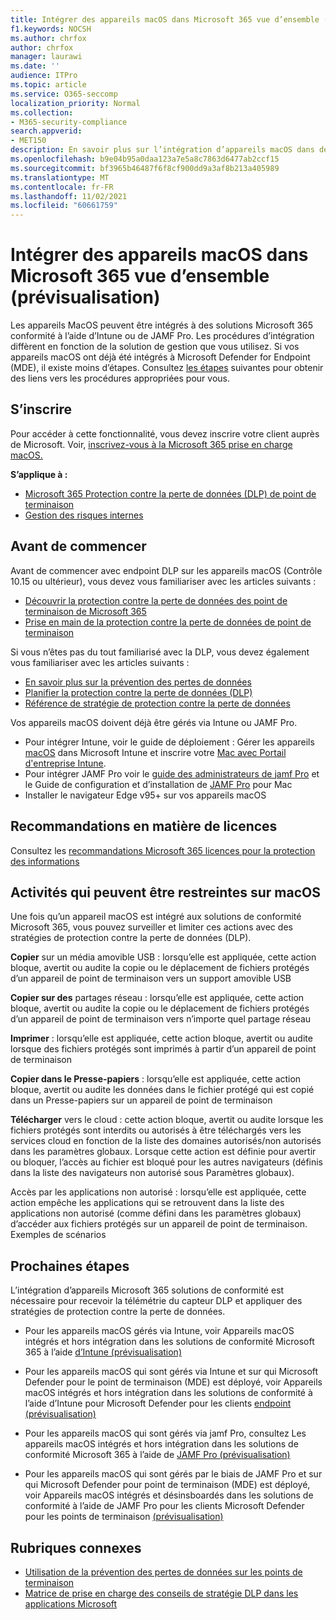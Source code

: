 ```yaml
---
title: Intégrer des appareils macOS dans Microsoft 365 vue d’ensemble (prévisualisation)
f1.keywords: NOCSH
ms.author: chrfox
author: chrfox
manager: laurawi
ms.date: ''
audience: ITPro
ms.topic: article
ms.service: O365-seccomp
localization_priority: Normal
ms.collection:
- M365-security-compliance
search.appverid:
- MET150
description: En savoir plus sur l’intégration d’appareils macOS dans des solutions de conformité
ms.openlocfilehash: b9e04b95a0daa123a7e5a8c7863d6477ab2ccf15
ms.sourcegitcommit: bf3965b46487f6f8cf900dd9a3af8b213a405989
ms.translationtype: MT
ms.contentlocale: fr-FR
ms.lasthandoff: 11/02/2021
ms.locfileid: "60661759"
---
```

# <a name="onboard-macos-devices-into-microsoft-365-overview-preview"></a>Intégrer des appareils macOS dans Microsoft 365 vue d’ensemble (prévisualisation)

Les appareils MacOS peuvent être intégrés à des solutions Microsoft 365 conformité à l’aide d’Intune ou de JAMF Pro. Les procédures d’intégration diffèrent en fonction de la solution de gestion que vous utilisez. Si vos appareils macOS ont déjà été intégrés à Microsoft Defender for Endpoint (MDE), il existe moins d’étapes. Consultez [les étapes](#next-steps) suivantes pour obtenir des liens vers les procédures appropriées pour vous.

## <a name="get-registered"></a>S’inscrire

Pour accéder à cette fonctionnalité, vous devez inscrire votre client auprès de Microsoft. Voir, [inscrivez-vous à la Microsoft 365 prise en charge macOS.](https://aka.ms/Ignite2021DLP)

**S’applique à :**

- [Microsoft 365 Protection contre la perte de données (DLP) de point de terminaison](./endpoint-dlp-learn-about.md)
- [Gestion des risques internes](insider-risk-management.md#learn-about-insider-risk-management-in-microsoft-365)
<!--- [Insider risk management](insider-risk-management.md#learn-about-insider-risk-management-in-microsoft-365)-->

## <a name="before-you-begin"></a>Avant de commencer

Avant de commencer avec endpoint DLP sur les appareils macOS (Contrôle 10.15 ou ultérieur), vous devez vous familiariser avec les articles suivants :

- [Découvrir la protection contre la perte de données des point de terminaison de Microsoft 365](endpoint-dlp-learn-about.md#learn-about-microsoft-365-endpoint-data-loss-prevention)
- [Prise en main de la protection contre la perte de données de point de terminaison](endpoint-dlp-getting-started.md#get-started-with-endpoint-data-loss-prevention)

Si vous n’êtes pas du tout familiarisé avec la DLP, vous devez également vous familiariser avec les articles suivants :

- [En savoir plus sur la prévention des pertes de données](dlp-learn-about-dlp.md#learn-about-data-loss-prevention)
- [Planifier la protection contre la perte de données (DLP)](dlp-overview-plan-for-dlp.md#plan-for-data-loss-prevention-dlp)
- [Référence de stratégie de protection contre la perte de données](dlp-policy-reference.md#data-loss-prevention-policy-reference)

Vos appareils macOS doivent déjà être gérés via Intune ou JAMF Pro.
 
- Pour intégrer Intune, voir le guide de déploiement : Gérer les appareils [macOS](/mem/intune/fundamentals/deployment-guide-platform-macos) dans Microsoft Intune et inscrire votre [Mac avec Portail d'entreprise Intune](/mem/intune/user-help/enroll-your-device-in-intune-macos-cp). 
- Pour intégrer JAMF Pro voir le [guide des administrateurs de jamf Pro](https://www.jamf.com/resources/product-documentation/jamf-pro-administrators-guide/) et le Guide de configuration et d’installation de [JAMF Pro](https://www.jamf.com/resources/product-documentation/jamf-pro-installation-guide-for-mac/) pour Mac
- Installer le navigateur Edge v95+ sur vos appareils macOS 

## <a name="licensing-guidance"></a>Recommandations en matière de licences

Consultez les [recommandations Microsoft 365 licences pour la protection des informations](/office365/servicedescriptions/microsoft-365-service-descriptions/microsoft-365-tenantlevel-services-licensing-guidance/microsoft-365-security-compliance-licensing-guidance#information-protection)

## <a name="activities-that-can-be-restricted-on-macos"></a>Activités qui peuvent être restreintes sur macOS 

Une fois qu’un appareil macOS est intégré aux solutions de conformité Microsoft 365, vous pouvez surveiller et limiter ces actions avec des stratégies de protection contre la perte de données (DLP).

**Copier** sur un média amovible USB : lorsqu’elle est appliquée, cette action bloque, avertit ou audite la copie ou le déplacement de fichiers protégés d’un appareil de point de terminaison vers un support amovible USB 

**Copier sur des** partages réseau : lorsqu’elle est appliquée, cette action bloque, avertit ou audite la copie ou le déplacement de fichiers protégés d’un appareil de point de terminaison vers n’importe quel partage réseau 

**Imprimer** : lorsqu’elle est appliquée, cette action bloque, avertit ou audite lorsque des fichiers protégés sont imprimés à partir d’un appareil de point de terminaison 

**Copier dans le Presse-papiers** : lorsqu’elle est appliquée, cette action bloque, avertit ou audite les données dans le fichier protégé qui est copié dans un Presse-papiers sur un appareil de point de terminaison 

**Télécharger** vers le cloud : cette action bloque, avertit ou audite lorsque les fichiers protégés sont interdits ou autorisés à être téléchargés vers les services cloud en fonction de la liste des domaines autorisés/non autorisés dans les paramètres globaux. Lorsque cette action est définie pour avertir ou bloquer, l’accès au fichier est bloqué pour les autres navigateurs (définis dans la liste des navigateurs non autorisé sous Paramètres globaux). 

 Accès par les applications non autorisé : lorsqu’elle est appliquée, cette action empêche les applications qui se retrouvent dans la liste des applications non autorisé (comme défini dans les paramètres globaux) d’accéder aux fichiers protégés sur un appareil de point de terminaison. Exemples de scénarios 

## <a name="next-steps"></a>Prochaines étapes

L’intégration d’appareils Microsoft 365 solutions de conformité est nécessaire pour recevoir la télémétrie du capteur DLP et appliquer des stratégies de protection contre la perte de données. 

- Pour les appareils macOS gérés via Intune, voir Appareils macOS intégrés et hors intégration dans les solutions de conformité Microsoft 365 à l’aide [d’Intune (prévisualisation)](device-onboarding-offboarding-macos-intune.md#onboard-and-offboard-macos-devices-into-microsoft-365-compliance-solutions-using-intune-preview)

- Pour les appareils macOS qui sont gérés via Intune et sur qui Microsoft Defender pour le point de terminaison (MDE) est déployé, voir Appareils macOS intégrés et hors intégration dans les solutions de conformité à l’aide d’Intune pour Microsoft Defender pour les clients [endpoint (prévisualisation)](device-onboarding-offboarding-macos-intune-mde.md#onboard-and-offboard-macos-devices-into-compliance-solutions-using-intune-for-microsoft-defender-for-endpoint-customers-preview)

- Pour les appareils macOS qui sont gérés via jamf Pro, consultez Les appareils macOS intégrés et hors intégration dans les solutions de conformité Microsoft 365 à l’aide de [JAMF Pro (prévisualisation)](device-onboarding-offboarding-macos-jamfpro.md#onboard-and-offboard-macos-devices-into-microsoft-365-compliance-solutions-using-jamf-pro-preview)

- Pour les appareils macOS qui sont gérés par le biais de JAMF Pro et sur qui Microsoft Defender pour point de terminaison (MDE) est déployé, voir Appareils macOS intégrés et désinsboardés dans les solutions de conformité à l’aide de JAMF Pro pour les clients Microsoft Defender pour les points de terminaison [(prévisualisation)](device-onboarding-offboarding-macos-jamfpro-mde.md#onboard-and-offboard-macos-devices-into-compliance-solutions-using-jamf-pro-for-microsoft-defender-for-endpoint-customers-preview)


## <a name="related-topics"></a>Rubriques connexes

- [Utilisation de la prévention des pertes de données sur les points de terminaison](endpoint-dlp-using.md#using-endpoint-data-loss-prevention)
- [Matrice de prise en charge des conseils de stratégie DLP dans les applications Microsoft](dlp-policy-tips-reference.md#support-matrix-for-dlp-policy-tips-across-microsoft-apps)
